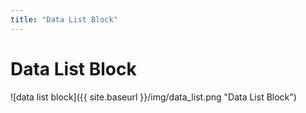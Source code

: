 ```yaml
---
title: "Data List Block"
---
```

# Data List Block
![data list block]({{ site.baseurl }}/img/data_list.png "Data List Block")